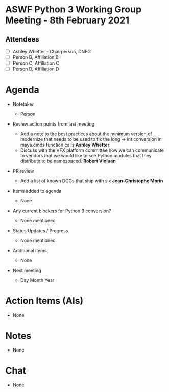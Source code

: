# **ASWF Python 3 Working Group Meeting - 8th February 2021**

## Attendees
* [ ] Ashley Whetter - Chairperson, DNEG
* [ ] Person B, Affiliation B
* [ ] Person C, Affiliation C
* [ ] Person D, Affiliation D

# Agenda

- Notetaker
  - Person

- Review action points from last meeting
  - Add a note to the best practices about the minimum version of
    modernize that needs to be used to fix the long -> int conversion
    in maya.cmds function calls **Ashley Whetter**
  - Discuss with the VFX platform committee how we can communicate to vendors
    that we would like to see Python modules that they distribute
    to be namespaced. **Robert Vinluan**

- PR review
  - Add a list of known DCCs that ship with six **Jean-Christophe Morin**

- Items added to agenda
  - None

- Any current blockers for Python 3 conversion?
  - None mentioned

- Status Updates / Progress
  - None mentioned

- Additional items
  - None

- Next meeting
    - Day Month Year

# Action Items (AIs)
  - None

# Notes
  - None

# Chat
  - None
